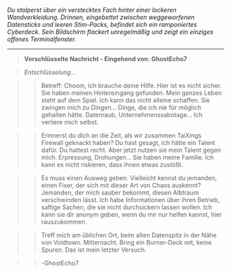 _Du stolperst über ein verstecktes Fach hinter einer lockeren Wandverkleidung. Drinnen, eingebettet zwischen weggeworfenen Datensticks und leeren Stim-Packs, befindet sich ein ramponiertes Cyberdeck. Sein Bildschirm flackert unregelmäßig und zeigt ein einziges offenes Terminalfenster._

---

> **Verschlüsselte Nachricht - Eingehend von: GhostEcho7**

> _Entschlüsselung..._

> > Betreff: Choom, ich brauche deine Hilfe. Hier ist es nicht sicher. Sie haben meinen Hintereingang gefunden. Mein ganzes Leben steht auf dem Spiel. Ich kann das nicht alleine schaffen. Sie zwingen mich zu Dingen... Dinge, die ich nie für möglich gehalten hätte. Datenraub, Unternehmenssabotage... Ich verliere mich selbst.

> > Erinnerst du dich an die Zeit, als wir zusammen TaiXings Firewall geknackt haben? Du hast gesagt, ich hätte ein Talent dafür. Du hattest recht. Aber jetzt nutzen sie mein Talent gegen mich. Erpressung, Drohungen... Sie haben meine Familie. Ich kann es nicht riskieren, dass ihnen etwas zustößt.

> > Es muss einen Ausweg geben. Vielleicht kennst du jemanden, einen Fixer, der sich mit dieser Art von Chaos auskennt? Jemanden, der mich sauber bekommt, diesen Albtraum verschwinden lässt. Ich habe Informationen über ihren Betrieb, saftige Sachen, die sie nicht durchsickern lassen wollen. Ich kann sie dir anonym geben, wenn du mir nur helfen kannst, hier rauszukommen.

> > Treff mich am üblichen Ort, beim alten Datenspitz in der Nähe von Voidtown. Mitternacht. Bring ein Burner-Deck mit, keine Spuren. Das ist mein letzter Versuch.

> > -GhostEcho7
